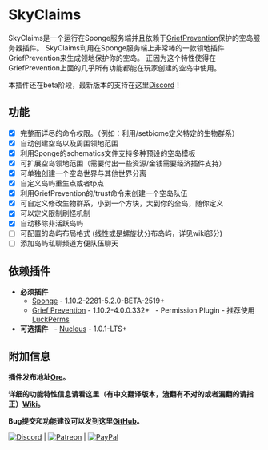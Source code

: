 # SkyClaims

SkyClaims是一个运行在Sponge服务端并且依赖于[GriefPrevention](https://forums.spongepowered.org/t/griefprevention-official-thread/1123)保护的空岛服务器插件。
SkyClaims利用在Sponge服务端上非常棒的一款领地插件GriefPrevention来生成领地保护你的空岛。
正因为这个特性使得在GriefPrevention上面的几乎所有功能都能在玩家创建的空岛中使用。

本插件还在beta阶段，最新版本的支持在这里[Discord](https://discord.gg/EkVQycV)！

## 功能

- [X] 完整而详尽的命令权限。（例如：利用/setbiome定义特定的生物群系）
- [X] 自动创建空岛以及周围领地范围
- [X] 利用Sponge的schematics文件支持多种预设的空岛模板
- [X] 可扩展空岛领地范围（需要付出一些资源/金钱需要经济插件支持）
- [X] 可单独创建一个空岛世界与其他世界分离
- [X] 自定义岛屿重生点或者tp点
- [X] 利用GriefPrevention的/trust命令来创建一个空岛队伍
- [X] 可自定义修改生物群系，小到一个方块，大到你的全岛，随你定义
- [X] 可以定义限制刷怪机制
- [X] 自动移除非活跃岛屿
- [ ] 可配置的岛屿布局格式 (线性或是螺旋状分布岛屿，详见wiki部分)
- [ ] 添加岛屿私聊频道方便队伍聊天

## 依赖插件

- **必须插件**
   - [Sponge](https://www.spongepowered.org/downloads) - 1.10.2-2281-5.2.0-BETA-2519+
   - [Grief Prevention](https://forums.spongepowered.org/t/griefprevention-official-thread/1123) - 1.10.2-4.0.0.332+
   - Permission Plugin - 推荐使用[LuckPerms](https://forums.spongepowered.org/t/luckperms-an-advanced-permissions-plugin/14274)
- **可选插件**
   - [Nucleus](https://nucleuspowered.org) - 1.0.1-LTS+

## 附加信息

**插件发布地址[Ore](https://ore.spongepowered.org/Mohron/SkyClaims/)。**

**详细的功能特性信息请看这里（有中文翻译版本，渣翻有不对的或者漏翻的请指正）[Wiki](https://github.com/DevOnTheRocks/SkyClaims/wiki/)。**

**Bug提交和功能建议可以发到这里[GitHub](https://github.com/DevOnTheRocks/SkyClaims/issues)。**

[![Discord](https://github.com/DevOnTheRocks/SkyClaims/wiki/images/Discord.png)](https://discord.gg/EkVQycV)
| [![Patreon](https://github.com/DevOnTheRocks/SkyClaims/wiki/images/Patreon.png)](https://www.patreon.com/mohron)
| [![PayPal](https://github.com/DevOnTheRocks/SkyClaims/wiki/images/Paypal.png)](https://www.paypal.me/mohron)
